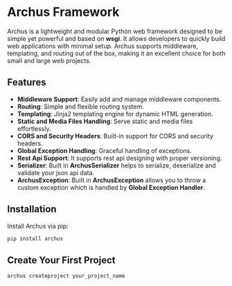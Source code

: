 # Archus Framework

Archus is a lightweight and modular Python web framework designed to be simple yet powerful and based on <b>wsgi</b>. It allows developers to quickly build web applications with minimal setup. Archus supports middleware, templating, and routing out of the box, making it an excellent choice for both small and large web projects.

## Features

- **Middleware Support**: Easily add and manage middleware components.
- **Routing**: Simple and flexible routing system.
- **Templating**: Jinja2 templating engine for dynamic HTML generation.
- **Static and Media Files Handling**: Serve static and media files effortlessly.
- **CORS and Security Headers**: Built-in support for CORS and security headers.
- **Global Exception Handling**: Graceful handling of exceptions.
- **Rest Api Support**: It supports rest api designing with proper versioning.
- **Serializer**: Built in <b>ArchusSerializer</b> helps to serialize, deserialize and validate your json api data.
- **ArchusException**: Built in <b>ArchusException</b> allows you to throw a custom exception which is handled by <b>Global Exception Handler</b>.

## Installation

Install Archus via pip:

```sh
pip install archus
```

## Create Your First Project

```sh
archus createproject your_project_name
```